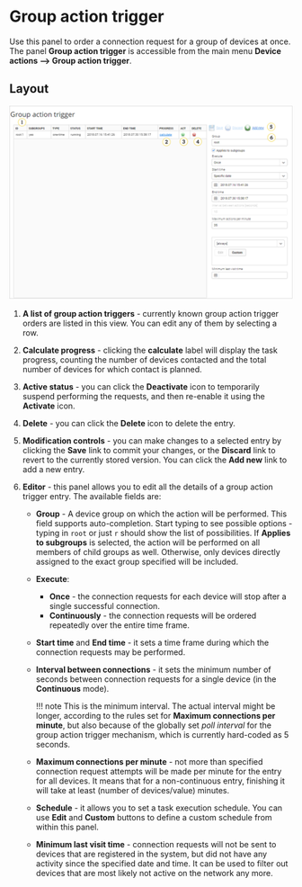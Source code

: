# Group action trigger

Use this panel to order a connection request for a group of devices at
once. The panel **Group action trigger** is accessible from the main menu
**Device actions --> Group action trigger**.

## Layout

![Group action trigger GUI](images/group_cr.png "Group action trigger GUI")

1. **A list of group action triggers** - currently known group action trigger orders are listed in this view. You can edit any of them by selecting a row.
2. **Calculate progress** - clicking the **calculate** label will display the task progress, counting the number of devices contacted and the total number of devices for which contact is planned.
3. **Active status** - you can click the **Deactivate** icon to temporarily suspend performing the requests, and then re-enable it using the **Activate** icon.
4. **Delete** - you can click the **Delete** icon to delete the entry.
5. **Modification controls** - you can make changes to a selected entry by clicking the **Save** link to commit your changes, or the **Discard** link to revert to the currently stored version. You can click the **Add new** link to add a new entry.
6. **Editor** - this panel allows you to edit all the details of a group action trigger entry. The available fields are:

   * **Group** - A device group on which the action will be performed. This field supports auto-completion. Start typing to see possible options - typing in ``root`` or just ``r`` should show the list of possibilities. If **Applies to subgroups** is selected, the action will be performed on all members of child groups as well. Otherwise, only devices directly assigned to the exact group specified will be included.
   * **Execute**:
       * **Once** - the connection requests for each device will stop after a single successful connection.
       * **Continuously** - the connection requests will be ordered repeatedly over the entire time frame.
   * **Start time** and **End time** - it sets a time frame during which the connection requests may be performed.
   * **Interval between connections** - it sets the minimum number of seconds between connection requests for a single device (in the **Continuous** mode).

     !!! note
         This is the minimum interval. The actual interval might be longer, according to the rules set for **Maximum connections per minute**, but also because of the globally set *poll interval* for the group action trigger mechanism, which is currently hard-coded as 5 seconds.

   * **Maximum connections per minute** - not more than specified connection request attempts will be made per minute for the entry for all devices. It means that for a non-continuous entry, finishing it will take at least (number of devices/value) minutes.
   * **Schedule** - it allows you to set a task execution schedule. You can use **Edit** and **Custom** buttons to define a custom schedule from within this panel.
   * **Minimum last visit time** - connection requests will not be sent to devices that are registered in the system, but did not have any activity since the specified date and time. It can be used to filter out devices that are most likely not active on the network any more.
